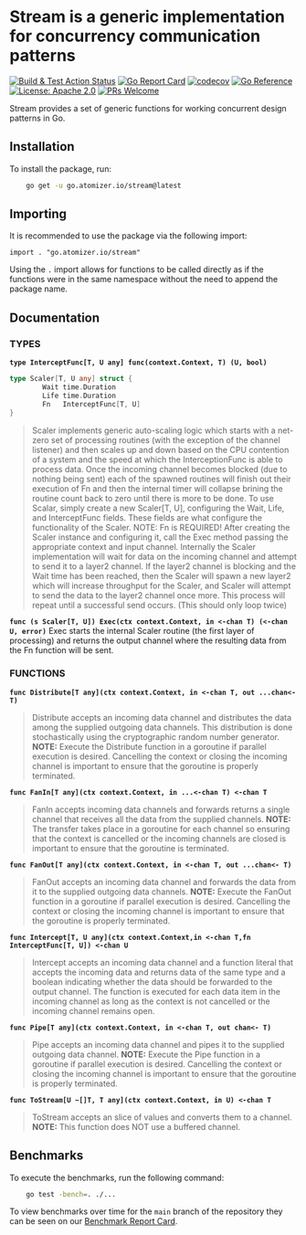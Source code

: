 # Stream is a generic implementation for concurrency communication patterns

[![Build & Test Action Status](https://github.com/devnw/stream/actions/workflows/build.yml/badge.svg)](https://github.com/devnw/stream/actions)
[![Go Report Card](https://goreportcard.com/badge/go.atomizer.io/stream)](https://goreportcard.com/report/go.atomizer.io/stream)
[![codecov](https://codecov.io/gh/devnw/stream/branch/main/graph/badge.svg)](https://codecov.io/gh/devnw/stream)
[![Go Reference](https://pkg.go.dev/badge/go.atomizer.io/stream.svg)](#documentation)
[![License: Apache 2.0](https://img.shields.io/badge/license-Apache-blue.svg)](https://opensource.org/licenses/Apache-2.0)
[![PRs Welcome](https://img.shields.io/badge/PRs-welcome-brightgreen.svg)](http://makeapullrequest.com)

Stream provides a set of generic functions for working concurrent
design patterns in Go.

## Installation

To install the package, run:

```bash
    go get -u go.atomizer.io/stream@latest
```

## Importing

It is recommended to use the package via the following import:

`import . "go.atomizer.io/stream"`

Using the `.` import allows for functions to be called directly as if the
functions were in the same namespace without the need to append the package
name.

## Documentation

### TYPES

**`type InterceptFunc[T, U any] func(context.Context, T) (U, bool)`**

```go
type Scaler[T, U any] struct {
        Wait time.Duration
        Life time.Duration
        Fn   InterceptFunc[T, U]
}
```

>Scaler implements generic auto-scaling logic which starts with a net-zero
    set of processing routines (with the exception of the channel listener) and
    then scales up and down based on the CPU contention of a system and the
    speed at which the InterceptionFunc is able to process data. Once the
    incoming channel becomes blocked (due to nothing being sent) each of the
    spawned routines will finish out their execution of Fn and then the internal
    timer will collapse brining the routine count back to zero until there is
    more to be done.
>To use Scalar, simply create a new Scaler[T, U], configuring the Wait, Life,
    and InterceptFunc fields. These fields are what configure the functionality
    of the Scaler.
>NOTE: Fn is REQUIRED!
>After creating the Scaler instance and configuring it, call the Exec method
    passing the appropriate context and input channel.
>Internally the Scaler implementation will wait for data on the incoming
    channel and attempt to send it to a layer2 channel. If the layer2 channel is
    blocking and the Wait time has been reached, then the Scaler will spawn a
    new layer2 which will increase throughput for the Scaler, and Scaler will
    attempt to send the data to the layer2 channel once more. This process will
    repeat until a successful send occurs. (This should only loop twice)

**`func (s Scaler[T, U]) Exec(ctx context.Context, in <-chan T) (<-chan U, error)`**
    Exec starts the internal Scaler routine (the first layer of processing) and
    returns the output channel where the resulting data from the Fn function
    will be sent.

### FUNCTIONS

**`func Distribute[T any](ctx context.Context, in <-chan T, out ...chan<- T)`**
>Distribute accepts an incoming data channel and distributes the data among
    the supplied outgoing data channels. This distribution is done
    stochastically using the cryptographic random number generator.
>**NOTE:** Execute the Distribute function in a goroutine if parallel execution
    is desired. Cancelling the context or closing the incoming channel is
    important to ensure that the goroutine is properly terminated.

**`func FanIn[T any](ctx context.Context, in ...<-chan T) <-chan T`**
>FanIn accepts incoming data channels and forwards returns a single channel
    that receives all the data from the supplied channels.
>**NOTE:** The transfer takes place in a goroutine for each channel so ensuring
    that the context is cancelled or the incoming channels are closed is
    important to ensure that the goroutine is terminated.

**`func FanOut[T any](ctx context.Context, in <-chan T, out ...chan<- T)`**
>FanOut accepts an incoming data channel and forwards the data from it to the
    supplied outgoing data channels.
>**NOTE:** Execute the FanOut function in a goroutine if parallel execution is
    desired. Cancelling the context or closing the incoming channel is important
    to ensure that the goroutine is properly terminated.

**`func Intercept[T, U any](ctx context.Context,in <-chan T,fn InterceptFunc[T,
U]) <-chan U`**
>Intercept accepts an incoming data channel and a function literal that
    accepts the incoming data and returns data of the same type and a boolean
    indicating whether the data should be forwarded to the output channel. The
    function is executed for each data item in the incoming channel as long as
    the context is not cancelled or the incoming channel remains open.

**`func Pipe[T any](ctx context.Context, in <-chan T, out chan<- T)`**
>Pipe accepts an incoming data channel and pipes it to the supplied outgoing
    data channel.
>**NOTE:** Execute the Pipe function in a goroutine if parallel execution is
    desired. Cancelling the context or closing the incoming channel is important
    to ensure that the goroutine is properly terminated.

**`func ToStream[U ~[]T, T any](ctx context.Context, in U) <-chan T`**
>ToStream accepts an slice of values and converts them to a channel.
>**NOTE:** This function does NOT use a buffered channel.

## Benchmarks

To execute the benchmarks, run the following command:

```bash
    go test -bench=. ./...
```

To view benchmarks over time for the `main` branch of the repository they can
be seen on our [Benchmark Report Card].

[Benchmark Report Card]: https://go.devnw.com/stream/dev/bench/
